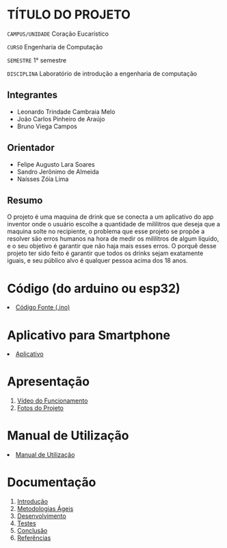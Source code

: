 # TÍTULO DO PROJETO

`CAMPUS/UNIDADE` Coração Eucarístico

`CURSO` Engenharia de Computação

`SEMESTRE` 1° semestre

`DISCIPLINA` Laboratório de introdução a engenharia de computação


## Integrantes

* Leonardo Trindade Cambraia Melo
* João Carlos Pinheiro de Araújo
* Bruno Viega Campos

## Orientador

* Felipe Augusto Lara Soares
* Sandro Jerônimo de Almeida
* Naísses Zóia Lima

## Resumo

O projeto é uma maquina de drink que se conecta a um aplicativo do app inventor onde o usuário escolhe a quantidade de mililitros que deseja que a maquina solte no recipiente, o problema que esse projeto se propõe a resolver são erros humanos na hora de medir os mililitros de algum líquido, e o seu objetivo é garantir que não haja mais esses erros. O porquê desse projeto ter sido feito é garantir que todos os drinks sejam exatamente iguais, e seu público alvo é qualquer pessoa acima dos 18 anos.

# Código (do arduino ou esp32)

<li><a href="Codigo/README.md"> Código Fonte (.ino)</a></li>

# Aplicativo para Smartphone

<li><a href="App/README.md"> Aplicativo </a></li>

# Apresentação

<ol>
<li><a href="Apresentacao/README.md"> Vídeo do Funcionamento</a></li>
<li><a href="Apresentacao/README.md"> Fotos do Projeto</a></li>
</ol>

# Manual de Utilização

<li><a href="Manual/manual de utilização.md"> Manual de Utilização</a></li>


# Documentação

<ol>
<li><a href="Documentacao/01-Introducão.md"> Introdução</a></li>
<li><a href="Documentacao/02-Metodologias Ágeis.md"> Metodologias Ágeis</a></li>
<li><a href="Documentacao/03-Desenvolvimento.md"> Desenvolvimento </a></li>
<li><a href="Documentacao/04-Testes.md"> Testes </a></li>
<li><a href="Documentacao/05-Conclusão.md"> Conclusão </a></li>
<li><a href="Documentacao/06-Referências.md"> Referências </a></li>
</ol>

